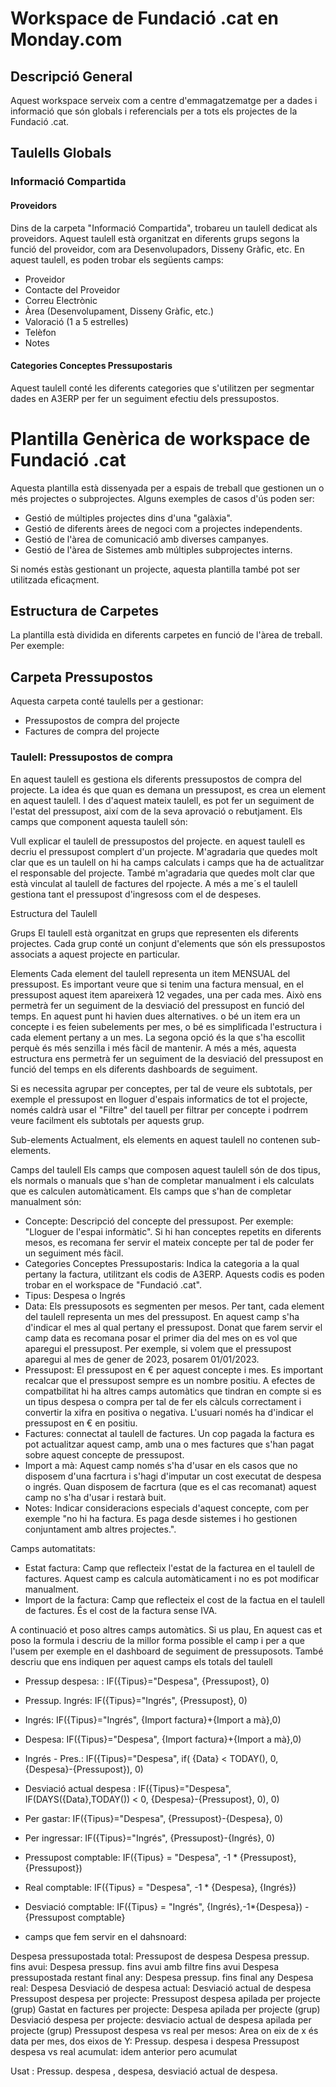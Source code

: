 # Workspace de Fundació .cat en Monday.com

## Descripció General

Aquest workspace serveix com a centre d'emmagatzematge per a dades i informació que són globals i referencials per a tots els projectes de la Fundació .cat.

## Taulells Globals

### Informació Compartida

#### Proveidors

Dins de la carpeta "Informació Compartida", trobareu un taulell dedicat als proveidors. Aquest taulell està organitzat en diferents grups segons la funció del proveidor, com ara Desenvolupadors, Disseny Gràfic, etc. En aquest taulell, es poden trobar els següents camps:

- Proveidor
- Contacte del Proveidor
- Correu Electrònic
- Àrea (Desenvolupament, Disseny Gràfic, etc.)
- Valoració (1 a 5 estrelles)
- Telèfon
- Notes

#### Categories Conceptes Pressupostaris

Aquest taulell conté les diferents categories que s'utilitzen per segmentar dades en A3ERP per fer un seguiment efectiu dels pressupostos.

# Plantilla Genèrica de workspace de Fundació .cat

Aquesta plantilla està dissenyada per a espais de treball que gestionen un o més projectes o subprojectes. Alguns exemples de casos d'ús poden ser:

- Gestió de múltiples projectes dins d'una "galàxia".
- Gestió de diferents àrees de negoci com a projectes independents.
- Gestió de l'àrea de comunicació amb diverses campanyes.
- Gestió de l'àrea de Sistemes amb múltiples subprojectes interns.

Si només estàs gestionant un projecte, aquesta plantilla també pot ser utilitzada eficaçment.

## Estructura de Carpetes

La plantilla està dividida en diferents carpetes en funció de l'àrea de treball. Per exemple:

## Carpeta Pressupostos

Aquesta carpeta conté taulells per a gestionar:

- Pressupostos de compra del projecte
- Factures de compra del projecte

### Taulell: Pressupostos de compra

En aquest taulell es gestiona els diferents pressupostos de compra del projecte. La idea és que quan es demana un pressupost, es crea un element en aquest taulell. I des d'aquest mateix taulell, es pot fer un seguiment de l'estat del pressupost, així com de la seva aprovació o rebutjament. Els camps que component aquesta taulell són:

Vull explicar el taulell de pressupostos del projecte. en aquest taulell es decriu el pressupost complert d'un projecte.
M'agradaria que quedes molt clar que es un taulell on hi ha camps calculats i camps que ha de actualitzar el responsable del projecte.
També m'agradaria que quedes molt clar que està vinculat al taulell de factures del rpojecte. A més a me´s el taulell gestiona tant el pressupost d'ingresoss com el de despeses.

Estructura del Taulell

Grups
El taulell està organitzat en grups que representen els diferents projectes. Cada grup conté un conjunt d'elements que són els pressupostos associats a aquest projecte en particular.

Elements
Cada element del taulell representa un item MENSUAL del pressupost. Es important veure que si tenim una factura mensual, en el pressupost aquest item apareixerà 12 vegades, una per cada mes. Això ens permetrà fer un seguiment de la desviació del pressupost en funció del temps. En aquest punt hi havien dues alternatives. o bé un item era un concepte i es feien subelements per mes,
o bé es simplificada l'estructura i cada element pertany a un mes. La segona opció és la que s'ha escollit perquè és més senzilla i més fàcil de mantenir. A més a més, aquesta estructura ens permetrà fer un seguiment de la desviació del pressupost en funció del temps en els diferents dashboards de seguiment.

Si es necessita agrupar per conceptes, per tal de veure els subtotals, per exemple el pressupost en lloguer d'espais informatics de tot el projecte, només caldrà usar el "Filtre" del tauell per filtrar per concepte i podrrem veure facilment els subtotals per aquests grup.

Sub-elements
Actualment, els elements en aquest taulell no contenen sub-elements.

Camps del taulell
Els camps que composen aquest taulell són de dos tipus, els normals o manuals que s'han de completar manualment i els calculats que es calculen automàticament.
Els camps que s'han de completar manualment són:

- Concepte: Descripció del concepte del pressupost. Per exemple: "Lloguer de l'espai informàtic". Si hi han conceptes repetits en diferents mesos, es recomana fer servir el mateix concepte per tal de poder fer un seguiment més fàcil.
- Categories Conceptes Pressupostaris: Indica la categoria a la qual pertany la factura, utilitzant els codis de A3ERP. Aquests codis es poden trobar en el workspace de "Fundació .cat".
- Tipus: Despesa o Ingrés
- Data: Els pressuposots es segmenten per mesos. Per tant, cada element del taulell representa un mes del pressupost. En aquest camp s'ha d'indicar el mes al qual pertany el pressupost. Donat que farem servir el camp data es recomana posar el primer dia del mes on es vol que aparegui el pressupost. Per exemple, si volem que el pressupost aparegui al mes de gener de 2023, posarem 01/01/2023.
- Pressupost: El pressupost en € per aquest concepte i mes. Es important recalcar que el pressupost sempre es un nombre positiu. A efectes de compatbilitat hi ha altres camps automàtics que tindran en compte si es un tipus despesa o compra per tal de fer els càlculs correctament i convertir la xifra en positiva o negativa. L'usuari només ha d'indicar el pressupost en € en positiu.
- Factures: connectat al taulell de factures. Un cop pagada la factura es pot actualitzar aquest camp, amb una o mes factures que s'han pagat sobre aquest concepte de pressupost.
- Import a mà: Aquest camp només s'ha d'usar en els casos que no disposem d'una facrtura i s'hagi d'imputar un cost executat de despesa o ingrés. Quan disposem de facrtura (que es el cas recomanat) aquest camp no s'ha d'usar i restarà buit.
- Notes: Indicar consideracions especials d'aquest concepte, com per exemple "no hi ha factura. Es paga desde sistemes i ho gestionen conjuntament amb altres projectes.".

Camps automatitats:

- Estat factura: Camp que reflecteix l'estat de la facturea en el taulell de factures. Aquest camp es calcula automàticament i no es pot modificar manualment.
- Import de la factura: Camp que reflecteix el cost de la factua en el taulell de factures. És el cost de la factura sense IVA.

A continuació et poso altres camps automàtics. Si us plau, En aquest cas et poso la formula i descriu de la millor forma possible el camp i per a que l'usem per exemple en el dashboard de seguiment de pressuposots. També descriu que ens indiquen per aquest camps els totals del taulell

- Pressup despesa: : IF({Tipus}="Despesa", {Pressupost}, 0)
- Pressup. Ingrés: IF({Tipus}="Ingrés", {Pressupost}, 0)
- Ingrés: IF({Tipus}="Ingrés", {Import factura}+{Import a mà},0)
- Despesa: IF({Tipus}="Despesa", {Import factura}+{Import a mà},0)
- Ingrés - Pres.: IF({Tipus}="Despesa", if( {Data} < TODAY(), 0, {Despesa}-{Pressupost}), 0)
- Desviació actual despesa : IF({Tipus}="Despesa", IF(DAYS({Data},TODAY()) < 0, {Despesa}-{Pressupost}, 0), 0)
- Per gastar: IF({Tipus}="Despesa", {Pressupost}-{Despesa}, 0)
- Per ingressar: IF({Tipus}="Ingrés", {Pressupost}-{Ingrés}, 0)
- Pressupost comptable: IF({Tipus} = "Despesa", -1 \* {Pressupost}, {Pressupost})
- Real comptable: IF({Tipus} = "Despesa", -1 \* {Despesa}, {Ingrés})
- Desviació comptable: IF({Tipus} = "Ingrés", {Ingrés},-1\*{Despesa}) -{Pressupost comptable}

- camps que fem servir en el dahsnoard:

Despesa pressupostada total: Pressupost de despesa
Despesa pressup. fins avui: Despesa pressup. fins avui amb filtre fins avui
Despesa pressupostada restant final any: Despesa pressup. fins final any
Despesa real: Despesa
Desviació de despesa actual: Desviació actual de despesa
Pressupost despesa per projecte: Pressupost despesa apilada per projecte (grup)
Gastat en factures per projecte: Despesa apilada per projecte (grup)
Desviació despesa per projecte: desviacio actual de despesa apilada per projecte (grup)
Pressupost despesa vs real per mesos: Area on eix de x és data per mes, dos eixos de Y: Pressup. despesa i despesa
Pressupost despesa vs real acumulat: idem anterior pero acumulat

Usat : Pressup. despesa , despesa, desviació actual de despesa.
